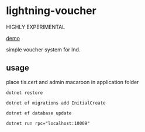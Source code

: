 # lightning-voucher

HIGHLY EXPERIMENTAL

[demo](https://donnerlab.com/voucher/)


simple voucher system for lnd. 

## usage

place tls.cert and admin macaroon in application folder

`dotnet restore`

`dotnet ef migrations add InitialCreate`

`dotnet ef database update`

`dotnet run rpc="localhost:10009"`

